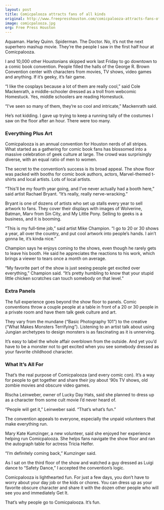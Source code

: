 ```yaml
---
layout: post
title: Comicpalooza attracts fans of all kinds
original: http://www.freepresshouston.com/comicpalooza-attracts-fans-of-all-kinds/
image: comicpalooza.jpg
org: Free Press Houston
---
```


Aquaman. Harley Quinn. Spiderman. The Doctor. No, it’s not the next superhero mashup movie. They’re the people I saw in the first half hour at Comicpalooza.

<!--break-->

I and 10,000 other Houstonians skipped work last Friday to go downtown to a comic book convention. People filled the halls of the George R. Brown Convention center with characters from movies, TV shows, video games and anything. If it’s geeky, it’s fair game.

“I like the cosplays because a lot of them are really cool,” said Cole Mackenrath, a middle-schooler dressed as a troll from webcomic Homestuck. Yes, middle schoolers are reading Homestuck.

“I’ve seen so many of them, they’re so cool and intricate,” Mackenrath said.

He’s not kidding. I gave up trying to keep a running tally of the costumes I saw on the floor after an hour. There were too many.

### Everything Plus Art

Comicpalooza is an annual convention for Houston nerds of all stripes. What started as a gathering for comic book fans has blossomed into a massive celebration of geek culture at large. The crowd was surprisingly diverse, with an equal ratio of men to women.

The secret to the convention’s success is its broad appeal. The show floor was packed with booths for comic book authors, actors, Marvel-themed t-shirts and local artists. Lots of local artists.

“This’ll be my fourth year going, and I’ve never actually had a booth here,” said artist Rachael Bryant. “It’s really, really nerve-wracking.”

Bryant is one of dozens of artists who set up stalls every year to sell artwork to fans. They cover their displays with images of Wolverine, Batman, Marv from Sin City, and My Little Pony. Selling to geeks is a business, and it is booming.

“This is my full-time job,” said artist Mike Champion. “I go to 20 or 30 shows a year, all over the country, and put cool artwork into people’s hands. I ain’t gonna lie, it’s kinda nice.”

Champion says he enjoys coming to the shows, even though he rarely gets to leave his booth. He said he appreciates the reactions to his work, which brings a viewer to tears once a month on average.

“My favorite part of the show is just seeing people get excited over everything,” Champion said. “It’s pretty humbling to know that your stupid little chicken scratches can touch somebody on that level.”

### Extra Panels

The full experience goes beyond the show floor to panels. Comic conventions throw a couple people at a table in front of a 20 or 30 people in a private room and have them talk geek culture and art.

They vary from the mundane (“Basic Photography 101”) to the creative (“What Makes Monsters Terrifying”). Listening to an artist talk about using Jungian archetypes to design monsters is as fascinating as it is unnerving.

It’s easy to label the whole affair overblown from the outside. And yet you’d have to be a monster not to get excited when you see somebody dressed as your favorite childhood character.

### What It’s All For

That’s the real purpose of Comicpalooza (and every comic con). It’s a way for people to get together and share their joy about ‘90s TV shows, old zombie movies and obscure video games.

Rischa Leinweber, owner of Lucky Day Hats, said she planned to dress up as a character from some cult movie I’d never heard of.

“People will get it,” Leinweber said. “That’s what’s fun.”

The convention appeals to everyone, especially the unpaid volunteers that make everything run.

Mary Kate Kumzinger, a new volunteer, said she enjoyed her experience helping run Comicpalooza. She helps fans navigate the show floor and ran the autograph table for actress Tricia Helfer.

“I’m definitely coming back,” Kumzinger said.

As I sat on the third floor of the show and watched a guy dressed as Luigi dance to “Safety Dance,” I accepted the convention’s logic.

Comicpalooza is lighthearted fun. For just a few days, you don’t have to worry about your day job or the kids or chores. You can dress up as your favorite obscure character and share it with the dozen other people who will see you and immediately Get It.

That’s why people go to Comicpalooza. It’s fun.